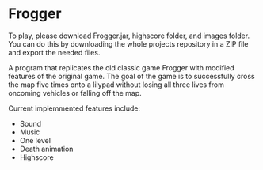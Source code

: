 # Frogger
To play, please download Frogger.jar, highscore folder, and images folder. You can do this by downloading the whole projects repository in a ZIP file and export the needed files.

A program that replicates the old classic game Frogger with modified features of the original game. The goal of the game is to successfully cross the map five times onto a lilypad without losing all three lives from oncoming vehicles or falling off the map. 

Current implemmented features include:
* Sound
* Music
* One level
* Death animation
* Highscore
